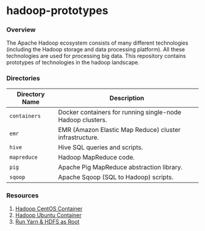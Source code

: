 # hadoop-prototypes

### Overview

The Apache Hadoop ecosystem consists of many different technologies (including the Hadoop storage and data processing 
platform).  All these technologies are used for processing big data.  This repository contains prototypes of 
technologies in the hadoop landscape.

### Directories

| Directory Name    | Description                                                                 |
|-------------------|-----------------------------------------------------------------------------|
| `containers`      | Docker containers for running single-node Hadoop clusters.                  |
| `emr`             | EMR (Amazon Elastic Map Reduce) cluster infrastructure.                     |
| `hive`            | Hive SQL queries and scripts.                                               |
| `mapreduce`       | Hadoop MapReduce code.                                                      |
| `pig`             | Apache Pig MapReduce abstraction library.                                   |
| `sqoop`           | Apache Sqoop (SQL to Hadoop) scripts.                                       |

### Resources

1) [Hadoop CentOS Container](https://github.com/sequenceiq/hadoop-docker)
2) [Hadoop Ubuntu Container](https://github.com/mjaglan/docker-hadoop-pseudo-distributed-mode)
3) [Run Yarn & HDFS as Root](https://stackoverflow.com/a/48170409)